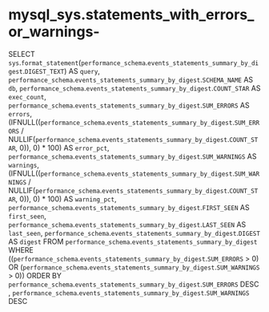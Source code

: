 # mysql_sys.statements_with_errors_or_warnings-

SELECT 
    `sys`.`format_statement`(`performance_schema`.`events_statements_summary_by_digest`.`DIGEST_TEXT`) AS `query`,
    `performance_schema`.`events_statements_summary_by_digest`.`SCHEMA_NAME` AS `db`,
    `performance_schema`.`events_statements_summary_by_digest`.`COUNT_STAR` AS `exec_count`,
    `performance_schema`.`events_statements_summary_by_digest`.`SUM_ERRORS` AS `errors`,
    (IFNULL((`performance_schema`.`events_statements_summary_by_digest`.`SUM_ERRORS` / NULLIF(`performance_schema`.`events_statements_summary_by_digest`.`COUNT_STAR`,
                    0)),
            0) * 100) AS `error_pct`,
    `performance_schema`.`events_statements_summary_by_digest`.`SUM_WARNINGS` AS `warnings`,
    (IFNULL((`performance_schema`.`events_statements_summary_by_digest`.`SUM_WARNINGS` / NULLIF(`performance_schema`.`events_statements_summary_by_digest`.`COUNT_STAR`,
                    0)),
            0) * 100) AS `warning_pct`,
    `performance_schema`.`events_statements_summary_by_digest`.`FIRST_SEEN` AS `first_seen`,
    `performance_schema`.`events_statements_summary_by_digest`.`LAST_SEEN` AS `last_seen`,
    `performance_schema`.`events_statements_summary_by_digest`.`DIGEST` AS `digest`
FROM
    `performance_schema`.`events_statements_summary_by_digest`
WHERE
    ((`performance_schema`.`events_statements_summary_by_digest`.`SUM_ERRORS` > 0)
        OR (`performance_schema`.`events_statements_summary_by_digest`.`SUM_WARNINGS` > 0))
ORDER BY `performance_schema`.`events_statements_summary_by_digest`.`SUM_ERRORS` DESC , `performance_schema`.`events_statements_summary_by_digest`.`SUM_WARNINGS` DESC
